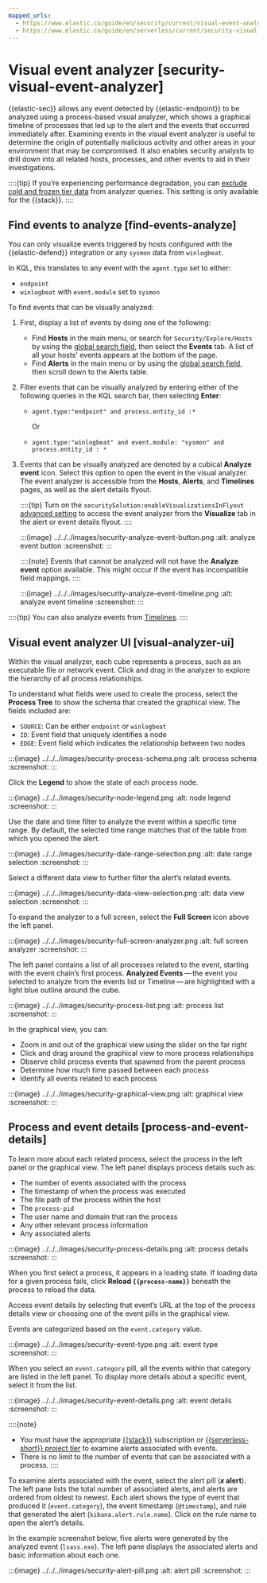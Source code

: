 ```yaml
---
mapped_urls:
  - https://www.elastic.co/guide/en/security/current/visual-event-analyzer.html
  - https://www.elastic.co/guide/en/serverless/current/security-visual-event-analyzer.html
---
```


# Visual event analyzer [security-visual-event-analyzer]

{{elastic-sec}} allows any event detected by {{elastic-endpoint}} to be analyzed using a process-based visual analyzer, which shows a graphical timeline of processes that led up to the alert and the events that occurred immediately after. Examining events in the visual event analyzer is useful to determine the origin of potentially malicious activity and other areas in your environment that may be compromised. It also enables security analysts to drill down into all related hosts, processes, and other events to aid in their investigations.

::::{tip}
If you’re experiencing performance degradation, you can [exclude cold and frozen tier data](/solutions/security/get-started/configure-advanced-settings.md#exclude-cold-frozen-tiers) from analyzer queries. This setting is only available for the {{stack}}. 
::::



## Find events to analyze [find-events-analyze]

You can only visualize events triggered by hosts configured with the {{elastic-defend}} integration or any `sysmon` data from `winlogbeat`.

In KQL, this translates to any event with the `agent.type` set to either:

* `endpoint`
* `winlogbeat` with `event.module` set to `sysmon`

To find events that can be visually analyzed:

1. First, display a list of events by doing one of the following:

    * Find **Hosts** in the main menu, or search for `Security/Explore/Hosts` by using the [global search field](/explore-analyze/find-and-organize/find-apps-and-objects.md), then select the **Events** tab. A list of all your hosts' events appears at the bottom of the page.
    * Find **Alerts** in the main menu or by using the [global search field](/explore-analyze/find-and-organize/find-apps-and-objects.md), then scroll down to the Alerts table.

2. Filter events that can be visually analyzed by entering either of the following queries in the KQL search bar, then selecting **Enter**:

    * `agent.type:"endpoint" and process.entity_id :*`

        Or

    * `agent.type:"winlogbeat" and event.module: "sysmon" and process.entity_id : *`

3. Events that can be visually analyzed are denoted by a cubical **Analyze event** icon. Select this option to open the event in the visual analyzer. The event analyzer is accessible from the **Hosts**, **Alerts**, and **Timelines** pages, as well as the alert details flyout.

    ::::{tip}
    Turn on the `securitySolution:enableVisualizationsInFlyout` [advanced setting](/solutions/security/get-started/configure-advanced-settings.md#visualizations-in-flyout) to access the event analyzer from the **Visualize** tab in the alert or event details flyout.
    ::::


    :::{image} ../../../images/security-analyze-event-button.png
    :alt: analyze event button
    :screenshot:
    :::

    ::::{note}
    Events that cannot be analyzed will not have the **Analyze event** option available. This might occur if the event has incompatible field mappings.
    ::::


    :::{image} ../../../images/security-analyze-event-timeline.png
    :alt: analyze event timeline
    :screenshot:
    :::


::::{tip}
You can also analyze events from [Timelines](/solutions/security/investigate/timeline.md).
::::



## Visual event analyzer UI [visual-analyzer-ui]

Within the visual analyzer, each cube represents a process, such as an executable file or network event. Click and drag in the analyzer to explore the hierarchy of all process relationships.

To understand what fields were used to create the process, select the **Process Tree** to show the schema that created the graphical view. The fields included are:

* `SOURCE`: Can be either `endpoint` or `winlogbeat`
* `ID`: Event field that uniquely identifies a node
* `EDGE`: Event field which indicates the relationship between two nodes

:::{image} ../../../images/security-process-schema.png
:alt: process schema
:screenshot:
:::

Click the **Legend** to show the state of each process node.

:::{image} ../../../images/security-node-legend.png
:alt: node legend
:screenshot:
:::

Use the date and time filter to analyze the event within a specific time range. By default, the selected time range matches that of the table from which you opened the alert.

:::{image} ../../../images/security-date-range-selection.png
:alt: date range selection
:screenshot:
:::

Select a different data view to further filter the alert’s related events.

:::{image} ../../../images/security-data-view-selection.png
:alt: data view selection
:screenshot:
:::

To expand the analyzer to a full screen, select the **Full Screen** icon above the left panel.

:::{image} ../../../images/security-full-screen-analyzer.png
:alt: full screen analyzer
:screenshot:
:::

The left panel contains a list of all processes related to the event, starting with the event chain’s first process. **Analyzed Events** — the event you selected to analyze from the events list or Timeline — are highlighted with a light blue outline around the cube.

:::{image} ../../../images/security-process-list.png
:alt: process list
:screenshot:
:::

In the graphical view, you can:

* Zoom in and out of the graphical view using the slider on the far right
* Click and drag around the graphical view to more process relationships
* Observe child process events that spawned from the parent process
* Determine how much time passed between each process
* Identify all events related to each process

:::{image} ../../../images/security-graphical-view.png
:alt: graphical view
:screenshot:
:::


## Process and event details [process-and-event-details]

To learn more about each related process, select the process in the left panel or the graphical view. The left panel displays process details such as:

* The number of events associated with the process
* The timestamp of when the process was executed
* The file path of the process within the host
* The `process-pid`
* The user name and domain that ran the process
* Any other relevant process information
* Any associated alerts

:::{image} ../../../images/security-process-details.png
:alt: process details
:screenshot:
:::

When you first select a process, it appears in a loading state. If loading data for a given process fails, click **Reload `{{process-name}}`** beneath the process to reload the data.

Access event details by selecting that event’s URL at the top of the process details view or choosing one of the event pills in the graphical view.

Events are categorized based on the `event.category` value.

:::{image} ../../../images/security-event-type.png
:alt: event type
:screenshot:
:::

When you select an `event.category` pill, all the events within that category are listed in the left panel. To display more details about a specific event, select it from the list.

:::{image} ../../../images/security-event-details.png
:alt: event details
:screenshot:
:::

::::{note}
- You must have the appropriate [{{stack}}](https://www.elastic.co/pricing) subscription or [{{serverless-short}} project tier](../../../deploy-manage/deploy/elastic-cloud/project-settings.md) to examine alerts associated with events.
- There is no limit to the number of events that can be associated with a process.
::::


To examine alerts associated with the event, select the alert pill (***x* alert**). The left pane lists the total number of associated alerts, and alerts are ordered from oldest to newest. Each alert shows the type of event that produced it (`event.category`), the event timestamp (`@timestamp`), and rule that generated the alert (`kibana.alert.rule.name`). Click on the rule name to open the alert’s details.

In the example screenshot below, five alerts were generated by the analyzed event (`lsass.exe`). The left pane displays the associated alerts and basic information about each one.

:::{image} ../../../images/security-alert-pill.png
:alt: alert pill
:screenshot:
:::
